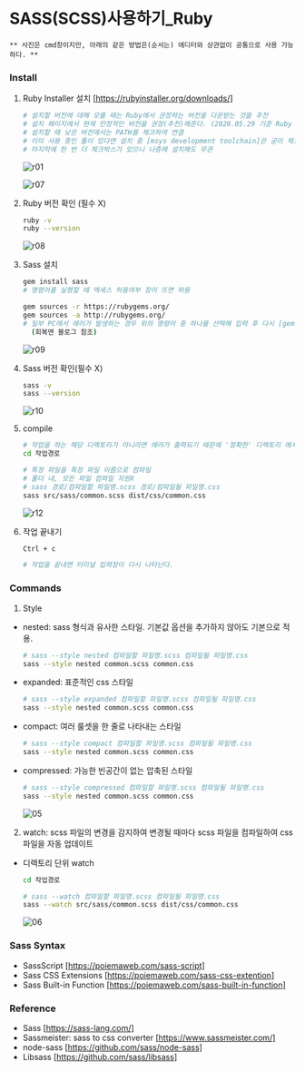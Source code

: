 SASS(SCSS)사용하기_Ruby
==
~~~
** 사진은 cmd창이지만, 아래의 같은 방법은(순서는) 에디터와 상관없이 공통으로 사용 가능하다. **
~~~

### Install
1. Ruby Installer 설치 [https://rubyinstaller.org/downloads/]

   ~~~bash
   # 설치할 버전에 대해 모를 때는 Ruby에서 권장하는 버전을 다운받는 것을 추천
   # 설치 페이지에서 현재 안정적인 버전을 권장(추천)해준다. (2020.05.29 기준 Ruby + Devkit 2.6.X (x64) 권장)
   # 설치할 때 낮은 버전에서는 PATH를 체크하여 연결
   # 이미 사용 중인 툴이 있다면 설치 중 [msys development toolchain]은 굳이 체크하지 않아도 되며, 
   # 마지막에 한 번 더 체크박스가 있으니 나중에 설치해도 무관
   ~~~
   ![r01](https://user-images.githubusercontent.com/57767002/83221435-c767b500-a1b0-11ea-938c-0f7ca6b71edc.jpg)
   
   ![r07](https://user-images.githubusercontent.com/57767002/83221728-87ed9880-a1b1-11ea-96f4-9dbc73ee1375.jpg)
   
2. Ruby 버전 확인 (필수 X)

   ~~~bash
   ruby -v
   ruby --version
   ~~~
   ![r08](https://user-images.githubusercontent.com/57767002/83222698-e3b92100-a1b3-11ea-820c-503f77cd8098.jpg)
   
3. Sass 설치

   ~~~bash
   gem install sass
   # 명령어를 실행할 때 엑세스 허용여부 창이 뜨면 허용
   
   gem sources -r https://rubygems.org/
   gem sources -a http://rubygems.org/
   # 일부 PC에서 에러가 발생하는 경우 위의 명령어 중 하나를 선택해 입력 후 다시 [gem install sass]
     (회복맨 블로그 참조)
   ~~~
   ![r09](https://user-images.githubusercontent.com/57767002/83222699-e4ea4e00-a1b3-11ea-9386-71711c1cd97f.jpg)
   
4. Sass 버전 확인(필수 X)

   ~~~bash
   sass -v
   sass --version
   ~~~
   ![r10](https://user-images.githubusercontent.com/57767002/83222700-e582e480-a1b3-11ea-9dcc-b5b61dab1ebd.jpg)
   
5. compile

   ~~~bash
   # 작업을 하는 해당 디렉토리가 아니라면 에러가 출력되기 때문에 '정확한' 디렉토리 에서 compile
   cd 작업경로

   # 특정 파일을 특정 파일 이름으로 컴파일
   # 폴더 내, 모든 파일 컴파일 지원X
   # sass 경로/컴파일할 파일명.scss 경로/컴파일될 파일명.css
   sass src/sass/common.scss dist/css/common.css
   ~~~
   ![r12](https://user-images.githubusercontent.com/57767002/83366330-4fd09a80-a3e9-11ea-93f5-58dfa94a268d.jpg)
   
6. 작업 끝내기
   ~~~bash
   Ctrl + c
   
   # 작업을 끝내면 터미널 입력창이 다시 나타난다.
   ~~~
   
### Commands 
1. Style
+ nested: sass 형식과 유사한 스타일. 기본값 옵션을 추가하지 않아도 기본으로 적용.
  ~~~bash
  # sass --style nested 컴파일할 파일명.scss 컴파일될 파일명.css
  sass --style nested common.scss common.css
  ~~~

+ expanded: 표준적인 css 스타일
  ~~~bash
  # sass --style expanded 컴파일할 파일명.scss 컴파일될 파일명.css
  sass --style nested common.scss common.css
  ~~~

+ compact: 여러 룰셋을 한 줄로 나타내는 스타일
  ~~~bash
  # sass --style compact 컴파일할 파일명.scss 컴파일될 파일명.css
  sass --style nested common.scss common.css
  ~~~

+ compressed: 가능한 빈공간이 없는 압축된 스타일
  ~~~bash
  # sass --style compressed 컴파일할 파일명.scss 컴파일될 파일명.css
  sass --style nested common.scss common.css
  ~~~
  ![05](https://user-images.githubusercontent.com/57767002/82981839-d96a1c00-a027-11ea-86b9-b3a3bc5ee799.jpg)
  
2. watch: scss 파일의 변경을 감지하여 변경될 때마다 scss 파일을 컴파일하여 css 파일을 자동 업데이트

+ 디렉토리 단위 watch
  ~~~bash
  cd 작업경로

  # sass --watch 컴파일할 파일명.scss 컴파일될 파일명.css
  sass --watch src/sass/common.scss dist/css/common.css
  ~~~
  ![06](https://user-images.githubusercontent.com/57767002/82981841-d96a1c00-a027-11ea-87e1-9528ca8648a1.jpg)
  
  
### Sass Syntax
+ SassScript [https://poiemaweb.com/sass-script]
+ Sass CSS Extensions [https://poiemaweb.com/sass-css-extention]
+ Sass Built-in Function [https://poiemaweb.com/sass-built-in-function]


### Reference
+ Sass [https://sass-lang.com/]
+ Sassmeister: sass to css converter [https://www.sassmeister.com/]
+ node-sass [https://github.com/sass/node-sass]
+ Libsass [https://github.com/sass/libsass]
